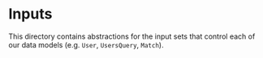 # Inputs

This directory contains abstractions for the input sets that control each of our
data models (e.g. `User`, `UsersQuery`, `Match`).
